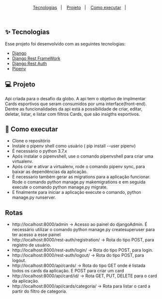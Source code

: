 <p align="center">
  <a href="#-tecnologias">Tecnologias</a>&nbsp;&nbsp;&nbsp;|&nbsp;&nbsp;&nbsp;
  <a href="#-projeto">Projeto</a>&nbsp;&nbsp;&nbsp;|&nbsp;&nbsp;&nbsp;
  <a href="#-como-executar">Como executar</a>&nbsp;&nbsp;&nbsp;|&nbsp;&nbsp;&nbsp;
</p>


<br>

## ✨ Tecnologias

Esse projeto foi desenvolvido com as seguintes tecnologias:

- [Django](https://www.djangoproject.com/)
- [Django Rest FrameWork](https://www.django-rest-framework.org/)
- [Django Rest Auth](https://django-rest-auth.readthedocs.io/en/latest/) 
- [Pipenv](https://pipenv.pypa.io/en/latest/)

## 💻 Projeto

Api criada para o desafio da globo.
A api tem o objetivo de implmentar Cards esportivos que seram consumidos por uma interface(front-end).
Dentre as funcionalidades da api está a possibilidade de criar, editar, deletar, listar, e listar com filtros Cards, que são insigths esportivos.


## 🚀 Como executar

- Clone o repositório
- Instale o pipenv shell como usuário ( pip install --user pipenv)
- É necessário o python 3.7.x
- Após instalar o pipenvshell, use o comando pipenvshell para criar uma virtualenv.
- Após criar e ativar a virtualenv, rode o comando pipenv sync, para baixar as dependências da aplicação.
- É necessario também gerar as migrations para a aplicação funcionar. Rode o comando python manage.py makemigrations
  e em seguida execute o comando python manage.py migrate.
- E finalmente para iniciar a aplicação execute o comando, python manage.py runserver.

## Rotas
- http://localhost:8000/admin -> Acesso ao painel do djangoAdmin. É necessário utilizar o comando python manage.py createsuperuser
  para ter acesso a esse painel
- http://localhost:8000/rest-auth/registration/ -> Rota do tipo POST, para registro de usuário.
- http://localhost:8000/rest-auth/login/ -> Rota do tipo POST, para login.
- http://localhost:8000/rest-auth/logout/ -> Rota do tipo POST, para logout.
- http://localhost:8000/api/cards/ -> Rota do tipo GET onde é listada todos os cards da aplicação. E POST para criar um card
- http://localhost:8000/api/card/id/ -> Rota GET, PUT, DELETE para o card da aplicação.
- http://localhost:8000/api/cards/categoria/ -> Rota para listar o card a partir do filtro de categoria.

